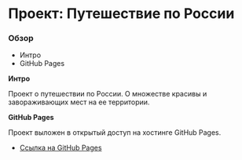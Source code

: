 # Проект: Путешествие по России

### Обзор
* Интро
* GitHub Pages

**Интро**

Проект о путешествии по России. О множестве красивы и завораживающих мест на ее территории.


**GitHub Pages**

Проект выложен в открытый доступ на хостинге GitHub Pages.

* [Ссылка на GitHub Pages](https://p1d3c.github.io/russia/)
